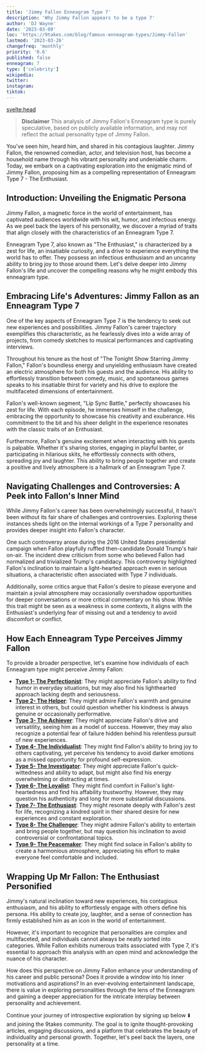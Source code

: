 ```yaml
---
title: 'Jimmy Fallon Enneagram Type 7'
description: 'Why Jimmy Fallon appears to be a type 7'
author: 'DJ Wayne'
date: '2023-03-09'
loc: 'https://9takes.com/blog/famous-enneagram-types/Jimmy-Fallon'
lastmod: '2023-03-26'
changefreq: 'monthly'
priority: '0.6'
published: false
enneagram: 7
type: ['celebrity']
wikipedia:
twitter:
instagram:
tiktok:
---
```


<svelte:head>

  <!-- <meta property="og:image" content="https://9takes.com/types/6s/Jimmy-Fallon.webp" /> -->
  <link rel="canonical" href="https://9takes.com/blog/famous-enneagram-types/Jimmy-Fallon">
</svelte:head>
<!-- <script>
	import  PopCard  from "../../../lib/components/atoms/PopCard.svelte";
</script>
<div
	style="display: flex;
    justify-content: center;
    margin: 1rem 0;
	"
>
	<PopCard
		image={`/types/6s/${'Jimmy Fallon'}.webp`}
		showIcon={false}
		text="Jimmy Fallon"
		subtext=""
	/>
</div> -->

> **Disclaimer** This analysis of Jimmy Fallon's Enneagram type is purely speculative, based on publicly available information, and may not reflect the actual personality type of Jimmy Fallon.

<p class="firstLetter">You've seen him, heard him, and shared in his contagious laughter. Jimmy Fallon, the renowned comedian, actor, and television host, has become a household name through his vibrant personality and undeniable charm. Today, we embark on a captivating exploration into the enigmatic mind of Jimmy Fallon, proposing him as a compelling representation of Enneagram Type 7 - The Enthusiast.</p>

## Introduction: Unveiling the Enigmatic Persona

Jimmy Fallon, a magnetic force in the world of entertainment, has captivated audiences worldwide with his wit, humor, and infectious energy. As we peel back the layers of his personality, we discover a myriad of traits that align closely with the characteristics of an Enneagram Type 7.

Enneagram Type 7, also known as "The Enthusiast," is characterized by a zest for life, an insatiable curiosity, and a drive to experience everything the world has to offer. They possess an infectious enthusiasm and an uncanny ability to bring joy to those around them. Let's delve deeper into Jimmy Fallon's life and uncover the compelling reasons why he might embody this enneagram type.

## Embracing Life's Adventures: Jimmy Fallon as an Enneagram Type 7

One of the key aspects of Enneagram Type 7 is the tendency to seek out new experiences and possibilities. Jimmy Fallon's career trajectory exemplifies this characteristic, as he fearlessly dives into a wide array of projects, from comedy sketches to musical performances and captivating interviews.

Throughout his tenure as the host of "The Tonight Show Starring Jimmy Fallon," Fallon's boundless energy and unyielding enthusiasm have created an electric atmosphere for both his guests and the audience. His ability to effortlessly transition between comedy, music, and spontaneous games speaks to his insatiable thirst for variety and his drive to explore the multifaceted dimensions of entertainment.

Fallon's well-known segment, "Lip Sync Battle," perfectly showcases his zest for life. With each episode, he immerses himself in the challenge, embracing the opportunity to showcase his creativity and exuberance. His commitment to the bit and his sheer delight in the experience resonates with the classic traits of an Enthusiast.

Furthermore, Fallon's genuine excitement when interacting with his guests is palpable. Whether it's sharing stories, engaging in playful banter, or participating in hilarious skits, he effortlessly connects with others, spreading joy and laughter. This ability to bring people together and create a positive and lively atmosphere is a hallmark of an Enneagram Type 7.

## Navigating Challenges and Controversies: A Peek into Fallon's Inner Mind

While Jimmy Fallon's career has been overwhelmingly successful, it hasn't been without its fair share of challenges and controversies. Exploring these instances sheds light on the internal workings of a Type 7 personality and provides deeper insight into Fallon's character.

One such controversy arose during the 2016 United States presidential campaign when Fallon playfully ruffled then-candidate Donald Trump's hair on-air. The incident drew criticism from some who believed Fallon had normalized and trivialized Trump's candidacy. This controversy highlighted Fallon's inclination to maintain a light-hearted approach even in serious situations, a characteristic often associated with Type 7 individuals.

Additionally, some critics argue that Fallon's desire to please everyone and maintain a jovial atmosphere may occasionally overshadow opportunities for deeper conversations or more critical commentary on his show. While this trait might be seen as a weakness in some contexts, it aligns with the Enthusiast's underlying fear of missing out and a tendency to avoid discomfort or conflict.

## How Each Enneagram Type Perceives Jimmy Fallon

To provide a broader perspective, let's examine how individuals of each Enneagram type might perceive Jimmy Fallon:

- **[Type 1- The Perfectionist](/blog/enneagram/enneagram-type-1)**: They might appreciate Fallon's ability to find humor in everyday situations, but may also find his lighthearted approach lacking depth and seriousness.
- **[Type 2- The Helper](/blog/enneagram/enneagram-type-2)**: They might admire Fallon's warmth and genuine interest in others, but could question whether his kindness is always genuine or occasionally performative.
- **[Type 3- The Achiever](/blog/enneagram/enneagram-type-3)**: They might appreciate Fallon's drive and versatility, seeing him as a model of success. However, they may also recognize a potential fear of failure hidden behind his relentless pursuit of new experiences.
- **[Type 4- The Individualist](/blog/enneagram/enneagram-type-4)**: They might find Fallon's ability to bring joy to others captivating, yet perceive his tendency to avoid darker emotions as a missed opportunity for profound self-expression.
- **[Type 5- The Investigator](/blog/enneagram/enneagram-type-5)**: They might appreciate Fallon's quick-wittedness and ability to adapt, but might also find his energy overwhelming or distracting at times.
- **[Type 6- The Loyalist](/blog/enneagram/enneagram-type-6)**: They might find comfort in Fallon's light-heartedness and find his affability trustworthy. However, they may question his authenticity and long for more substantial discussions.
- **[Type 7- The Enthusiast](/blog/enneagram/enneagram-type-7)**: They might resonate deeply with Fallon's zest for life, recognizing a kindred spirit in their shared desire for new experiences and constant exploration.
- **[Type 8- The Challenger](/blog/enneagram/enneagram-type-8)**: They might admire Fallon's ability to entertain and bring people together, but may question his inclination to avoid controversial or confrontational topics.
- **[Type 9- The Peacemaker](/blog/enneagram/enneagram-type-9)**: They might find solace in Fallon's ability to create a harmonious atmosphere, appreciating his effort to make everyone feel comfortable and included.

## Wrapping Up Mr Fallon: The Enthusiast Personified

Jimmy's natural inclination toward new experiences, his contagious enthusiasm, and his ability to effortlessly engage with others define his persona. His ability to create joy, laughter, and a sense of connection has firmly established him as an icon in the world of entertainment.

However, it's important to recognize that personalities are complex and multifaceted, and individuals cannot always be neatly sorted into categories. While Fallon exhibits numerous traits associated with Type 7, it's essential to approach this analysis with an open mind and acknowledge the nuance of his character.

How does this perspective on Jimmy Fallon enhance your understanding of his career and public persona? Does it provide a window into his inner motivations and aspirations? In an ever-evolving entertainment landscape, there is value in exploring personalities through the lens of the Enneagram and gaining a deeper appreciation for the intricate interplay between personality and achievement.

Continue your journey of introspective exploration by signing up below ⬇️ and joining the 9takes community. The goal is to ignite thought-provoking articles, engaging discussions, and a platform that celebrates the beauty of individuality and personal growth. Together, let's peel back the layers, one personality at a time.

